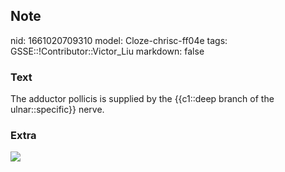 ## Note
nid: 1661020709310
model: Cloze-chrisc-ff04e
tags: GSSE::!Contributor::Victor_Liu
markdown: false

### Text
The adductor pollicis is supplied by the {{c1::deep branch of the ulnar::specific}} nerve.

### Extra
<img src="paste-78c64242ba88c90d464670249a258dece53fe04a.jpg">
